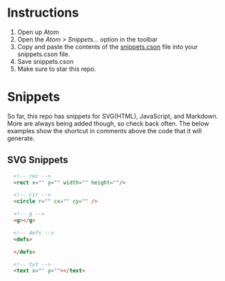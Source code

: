 # Instructions
1. Open up Atom
2. Open the *Atom > Snippets...* option in the toolbar
3. Copy and paste the contents of the [snippets.cson](/snippets.cson) file into your snippets.cson file.
4. Save snippets.cson
5. Make sure to star this repo.

# Snippets

So far, this repo has snippets for SVG(HTML), JavaScript, and Markdown. More are always being added though, so check back often. The below examples show the shortcut in comments above the code that it will generate.

## SVG Snippets
```html
  <!-- rec -->
  <rect x="" y="" width="" height=""/>

  <!-- cir -->
  <circle r="" cx="" cy="" />

  <!-- g -->
  <g></g>

  <!-- defs -->
  <defs>

  </defs>

  <!-- txt -->
  <text x="" y=""></text>
```
